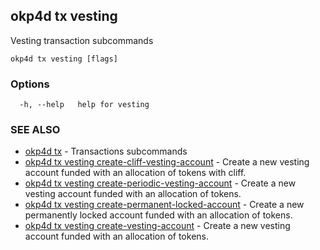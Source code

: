 ## okp4d tx vesting

Vesting transaction subcommands

```
okp4d tx vesting [flags]
```

### Options

```
  -h, --help   help for vesting
```

### SEE ALSO

* [okp4d tx](okp4d_tx.md)	 - Transactions subcommands
* [okp4d tx vesting create-cliff-vesting-account](okp4d_tx_vesting_create-cliff-vesting-account.md)	 - Create a new vesting account funded with an allocation of tokens with cliff.
* [okp4d tx vesting create-periodic-vesting-account](okp4d_tx_vesting_create-periodic-vesting-account.md)	 - Create a new vesting account funded with an allocation of tokens.
* [okp4d tx vesting create-permanent-locked-account](okp4d_tx_vesting_create-permanent-locked-account.md)	 - Create a new permanently locked account funded with an allocation of tokens.
* [okp4d tx vesting create-vesting-account](okp4d_tx_vesting_create-vesting-account.md)	 - Create a new vesting account funded with an allocation of tokens.
